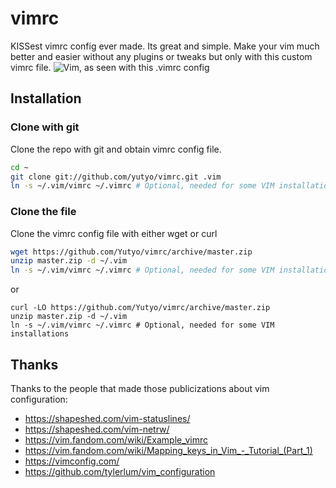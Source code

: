 # vimrc
KISSest vimrc config ever made. Its great and simple. Make your vim much better and easier without any plugins or tweaks but only with this custom vimrc file.
![Vim, as seen with this .vimrc config](screenshot.jpeg "Yes, that is just made with .vimrc")

## Installation

### Clone with git
Clone the repo with git and obtain vimrc config file.

```bash
cd ~
git clone git://github.com/yutyo/vimrc.git .vim
ln -s ~/.vim/vimrc ~/.vimrc # Optional, needed for some VIM installations
```

### Clone the file
Clone the vimrc config file with either wget or curl

```bash
wget https://github.com/Yutyo/vimrc/archive/master.zip
unzip master.zip -d ~/.vim
ln -s ~/.vim/vimrc ~/.vimrc # Optional, needed for some VIM installations
```
or

```
curl -LO https://github.com/Yutyo/vimrc/archive/master.zip
unzip master.zip -d ~/.vim
ln -s ~/.vim/vimrc ~/.vimrc # Optional, needed for some VIM installations
```
## Thanks
Thanks to the people that made those publicizations about vim configuration:
- https://shapeshed.com/vim-statuslines/
- https://shapeshed.com/vim-netrw/
- https://vim.fandom.com/wiki/Example_vimrc
- https://vim.fandom.com/wiki/Mapping_keys_in_Vim_-_Tutorial_(Part_1)
- https://vimconfig.com/
- https://github.com/tylerlum/vim_configuration
